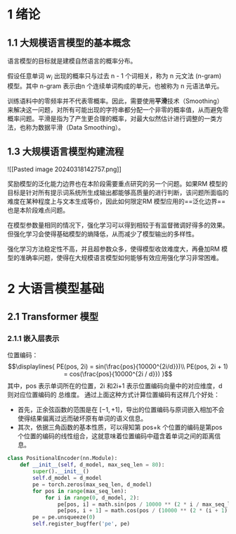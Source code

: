 # 1 绪论
## 1.1 大规模语言模型的基本概念
语言模型的目标就是建模自然语言的概率分布。

假设任意单词 $w_i$ 出现的概率只与过去 n - 1 个词相关，称为 n 元文法 (n-gram) 模型。其中 n-gram 表示由n 个连续单词构成的单元，也被称为 n 元语法单元。

训练语料中的零频率并不代表零概率。因此，需要使用**平滑**技术（Smoothing）来解决这一问题，对所有可能出现的字符串都分配一个非零的概率值，从而避免零概率问题。平滑是指为了产生更合理的概率，对最大似然估计进行调整的一类方法，也称为数据平滑（Data Smoothing）。

## 1.3 大规模语言模型构建流程
![[Pasted image 20240318142757.png]]

奖励模型的泛化能力边界也在本阶段需要重点研究的另一个问题。如果RM 模型的目标是针对所有提示词系统所生成输出都能够高质量的进行判断，该问题所面临的难度在某种程度上与文本生成等价，因此如何限定RM 模型应用的==泛化边界==也是本阶段难点问题。

在模型参数量相同的情况下，强化学习可以得到相较于有监督微调好得多的效果。但强化学习会使得基础模型的熵降低，从而减少了模型输出的多样性。

强化学习方法稳定性不高，并且超参数众多，使得模型收敛难度大，再叠加RM 模型的准确率问题，使得在大规模语言模型如何能够有效应用强化学习非常困难。
# 2 大语言模型基础
## 2.1 Transformer 模型
### 2.1.1 嵌入层表示
位置编码：
$$\displaylines{
PE(pos, 2i) = sin(\frac{pos}{10000^{2i/d}})\\
PE(pos, 2i + 1) =  cos(\frac{pos}{10000^{2i / d}})
}$$
其中，pos 表示单词所在的位置，2i 和2i+1 表示位置编码向量中的对应维度，d 则对应位置编码的
总维度。
通过上面这种方式计算位置编码有这样几个好处：
- 首先，正余弦函数的范围是在 $[-1,+1]$，导出的位置编码与原词嵌入相加不会使得结果偏离过远而破坏原有单词的语义信息。
- 其次，依据三角函数的基本性质，可以得知第 pos+k 个位置的编码是第pos 个位置的编码的线性组合，这就意味着位置编码中蕴含着单词之间的距离信息。

```python
class PositionalEncoder(nn.Module):
	def __init__(self, d_model, max_seq_len = 80):
		super().__init__()
		self.d_model = d_model
		pe = torch.zeros(max_seq_len, d_model)
		for pos in range(max_seq_len):
			for i in range(0, d_model, 2):
				pe[pos, i] = math.sin(pos / 10000 ** (2 * i / max_seq_len))
				pe[pos, i + 1] = math.cos(pos / (10000 ** (2 * (i + 1) / d_model)))
		pe = pe.unsqueeze(0)
		self.register_bugffer('pe', pe)
		
```